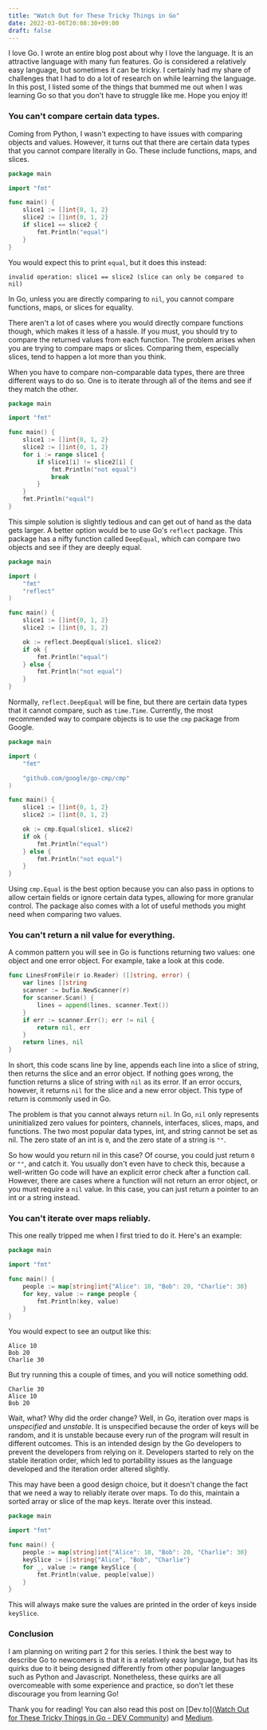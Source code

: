 ```yaml
---
title: "Watch Out for These Tricky Things in Go"
date: 2022-03-06T20:08:30+09:00
draft: false
---
```


I love Go. I wrote an entire blog post about why I love the language. It is an attractive language with many fun features. Go is considered a relatively easy language, but sometimes it can be tricky. I certainly had my share of challenges that I had to do a lot of research on while learning the language. In this post, I listed some of the things that bummed me out when I was learning Go so that you don't have to struggle like me. Hope you enjoy it!

### You can't compare certain data types.

Coming from Python, I wasn't expecting to have issues with comparing objects and values. However, it turns out that there are certain data types that you cannot compare literally in Go. These include functions, maps, and slices. 

```go
package main

import "fmt"

func main() {
    slice1 := []int{0, 1, 2}
    slice2 := []int{0, 1, 2}
    if slice1 == slice2 {
        fmt.Println("equal")
    }
}
```

You would expect this to print `equal`, but it does this instead:

```
invalid operation: slice1 == slice2 (slice can only be compared to nil)
```

In Go, unless you are directly comparing to `nil`, you cannot compare functions, maps, or slices for equality.

There aren't a lot of cases where you would directly compare functions though, which makes it less of a hassle. If you must, you should try to compare the returned values from each function. The problem arises when you are trying to compare maps or slices. Comparing them, especially slices, tend to happen a lot more than you think.

When you have to compare non-comparable data types, there are three different ways to do so. One is to iterate through all of the items and see if they match the other. 

```go
package main

import "fmt"

func main() {
    slice1 := []int{0, 1, 2}
    slice2 := []int{0, 1, 2}
    for i := range slice1 {
        if slice1[i] != slice2[i] {
            fmt.Println("not equal")
            break
        }
    }
    fmt.Println("equal")
}
```

This simple solution is slightly tedious and can get out of hand as the data gets larger. A better option would be to use Go's `reflect` package. This package has a nifty function called `DeepEqual`, which can compare two objects and see if they are deeply equal. 

```go
package main

import (
    "fmt"
    "reflect"
)

func main() {
    slice1 := []int{0, 1, 2}
    slice2 := []int{0, 1, 2}

    ok := reflect.DeepEqual(slice1, slice2)
    if ok {
        fmt.Println("equal")
    } else {
        fmt.Println("not equal")
    }
}
```

Normally, `reflect.DeepEqual` will be fine, but there are certain data types that it cannot compare, such as `time.Time`. Currently, the most recommended way to compare objects is to use the `cmp` package from Google.

```go
package main

import (
    "fmt"

    "github.com/google/go-cmp/cmp"
)

func main() {
    slice1 := []int{0, 1, 2}
    slice2 := []int{0, 1, 2}

    ok := cmp.Equal(slice1, slice2)
    if ok {
        fmt.Println("equal")
    } else {
        fmt.Println("not equal")
    }
}
```

Using `cmp.Equal` is the best option because you can also pass in options to allow certain fields or ignore certain data types, allowing for more granular control. The package also comes with a lot of useful methods you might need when comparing two values.

### You can't return a nil value for everything.

A common pattern you will see in Go is functions returning two values: one object and one error object. For example, take a look at this code.

```go
func LinesFromFile(r io.Reader) ([]string, error) {
    var lines []string
    scanner := bufio.NewScanner(r)
    for scanner.Scan() {
        lines = append(lines, scanner.Text())
    }
    if err := scanner.Err(); err != nil {
        return nil, err
    }
    return lines, nil
}
```

In short, this code scans line by line, appends each line into a slice of string, then returns the slice and an error object. If nothing goes wrong, the function returns a slice of string with `nil` as its error. If an error occurs, however, it returns `nil` for the slice and a new error object. This type of return is commonly used in Go.

The problem is that you cannot always return `nil`. In Go, `nil` only represents uninitialized zero values for pointers, channels, interfaces, slices, maps, and functions. The two most popular data types, int, and string cannot be set as nil. The zero state of an int is `0`, and the zero state of a string is `""`.

So how would you return nil in this case? Of course, you could just return `0` or `""`, and catch it. You usually don't even have to check this, because a well-written Go code will have an explicit error check after a function call. However, there are cases where a function will not return an error object, or you must require a `nil` value. In this case, you can just return a pointer to an int or a string instead.

### You can't iterate over maps reliably.

This one really tripped me when I first tried to do it. Here's an example:

```go
package main

import "fmt"

func main() {
    people := map[string]int{"Alice": 10, "Bob": 20, "Charlie": 30}
    for key, value := range people {
        fmt.Println(key, value)
    }
}
```

You would expect to see an output like this:

```
Alice 10
Bob 20
Charlie 30
```

But try running this a couple of times, and you will notice something odd.

```
Charlie 30
Alice 10
Bob 20
```

Wait, what? Why did the order change? Well, in Go, iteration over maps is *unspecified* and *unstable*. It is unspecified because the order of keys will be random, and it is unstable because every run of the program will result in different outcomes. This is an intended design by the Go developers to prevent the developers from relying on it. Developers started to rely on the stable iteration order, which led to portability issues as the language developed and the iteration order altered slightly.

This may have been a good design choice, but it doesn't change the fact that we need a way to reliably iterate over maps. To do this, maintain a sorted array or slice of the map keys. Iterate over this instead.

```go
package main

import "fmt"

func main() {
    people := map[string]int{"Alice": 10, "Bob": 20, "Charlie": 30}
    keySlice := []string{"Alice", "Bob", "Charlie"}
    for _, value := range keySlice {
        fmt.Println(value, people[value])
    }
}
```

This will always make sure the values are printed in the order of keys inside `keySlice`.

### Conclusion

I am planning on writing part 2 for this series. I think the best way to describe Go to newcomers is that it is a relatively easy language, but has its quirks due to it being designed differently from other popular languages such as Python and Javascript. Nonetheless, these quirks are all overcomeable with some experience and practice, so don't let these discourage you from learning Go!

Thank you for reading! You can also read this post on [Dev.to]([Watch Out for These Tricky Things in Go - DEV Community](https://dev.to/jpoly1219/watch-out-for-these-tricky-things-in-go-5bkn)) and [Medium](https://medium.com/@jpoly1219/watch-out-for-these-tricky-things-in-go-a1109f68549c).


